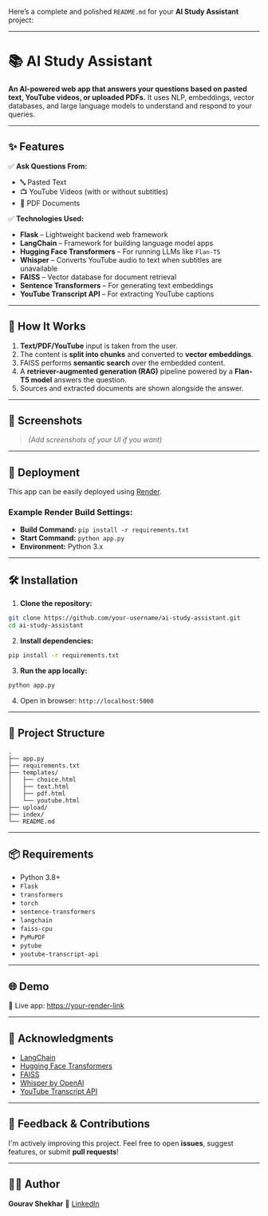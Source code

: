 Here’s a complete and polished `README.md` for your **AI Study Assistant** project:

---

# 📚 AI Study Assistant

**An AI-powered web app that answers your questions based on pasted text, YouTube videos, or uploaded PDFs.**
It uses NLP, embeddings, vector databases, and large language models to understand and respond to your queries.

---

## ✨ Features

✅ **Ask Questions From:**

* 🔤 Pasted Text
* 📺 YouTube Videos (with or without subtitles)
* 📄 PDF Documents

✅ **Technologies Used:**

* **Flask** – Lightweight backend web framework
* **LangChain** – Framework for building language model apps
* **Hugging Face Transformers** – For running LLMs like `Flan-T5`
* **Whisper** – Converts YouTube audio to text when subtitles are unavailable
* **FAISS** – Vector database for document retrieval
* **Sentence Transformers** – For generating text embeddings
* **YouTube Transcript API** – For extracting YouTube captions

---

## 🧠 How It Works

1. **Text/PDF/YouTube** input is taken from the user.
2. The content is **split into chunks** and converted to **vector embeddings**.
3. FAISS performs **semantic search** over the embedded content.
4. A **retriever-augmented generation (RAG)** pipeline powered by a **Flan-T5 model** answers the question.
5. Sources and extracted documents are shown alongside the answer.

---

## 📸 Screenshots

> *(Add screenshots of your UI if you want)*

---

## 🚀 Deployment

This app can be easily deployed using [Render](https://render.com).

### Example Render Build Settings:

* **Build Command:** `pip install -r requirements.txt`
* **Start Command:** `python app.py`
* **Environment:** Python 3.x

---

## 🛠️ Installation

1. **Clone the repository:**

```bash
git clone https://github.com/your-username/ai-study-assistant.git
cd ai-study-assistant
```

2. **Install dependencies:**

```bash
pip install -r requirements.txt
```

3. **Run the app locally:**

```bash
python app.py
```

4. Open in browser:
   `http://localhost:5000`

---

## 📁 Project Structure

```
.
├── app.py
├── requirements.txt
├── templates/
│   ├── choice.html
│   ├── text.html
│   ├── pdf.html
│   └── youtube.html
├── upload/
├── index/
└── README.md
```

---

## 📦 Requirements

* Python 3.8+
* `Flask`
* `transformers`
* `torch`
* `sentence-transformers`
* `langchain`
* `faiss-cpu`
* `PyMuPDF`
* `pytube`
* `youtube-transcript-api`

---

## 🌐 Demo

🔗 Live app: [https://your-render-link](https://your-render-link)

---

## 🙌 Acknowledgments

* [LangChain](https://www.langchain.com/)
* [Hugging Face Transformers](https://huggingface.co/models)
* [FAISS](https://github.com/facebookresearch/faiss)
* [Whisper by OpenAI](https://github.com/openai/whisper)
* [YouTube Transcript API](https://github.com/jdepoix/youtube-transcript-api)

---

## 📢 Feedback & Contributions

I'm actively improving this project.
Feel free to open **issues**, suggest features, or submit **pull requests**!

---

## 🧑‍💻 Author

**Gourav Shekhar**
🔗 [LinkedIn](https://www.linkedin.com/in/your-profile)


